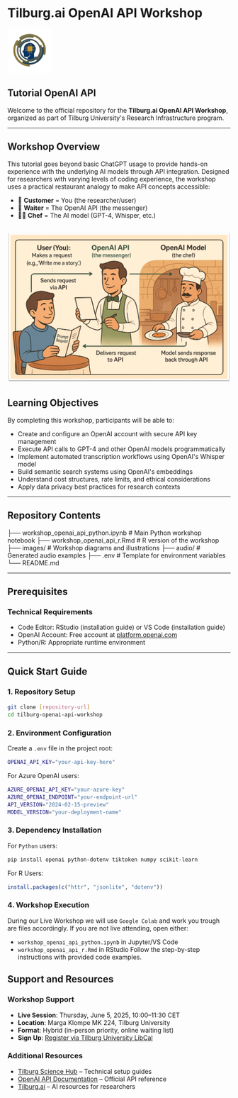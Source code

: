 # Tilburg.ai OpenAI API Workshop

<img src="images/favicon.png" alt="Tilburg.ai logo" width="100"/>

## Tutorial OpenAI API

Welcome to the official repository for the **Tilburg.ai OpenAI API Workshop**, organized as part of Tilburg University's Research Infrastructure program.

---

## Workshop Overview

This tutorial goes beyond basic ChatGPT usage to provide hands-on experience with the underlying AI models through API integration. Designed for researchers with varying levels of coding experience, the workshop uses a practical restaurant analogy to make API concepts accessible:

- 🧑 **Customer** = You (the researcher/user)  
- 🧾 **Waiter** = The OpenAI API (the messenger)  
- 👨‍🍳 **Chef** = The AI model (GPT-4, Whisper, etc.)

![Restaurant Analogy](images/image_01.png)
---

## Learning Objectives

By completing this workshop, participants will be able to:

- Create and configure an OpenAI account with secure API key management  
- Execute API calls to GPT-4 and other OpenAI models programmatically  
- Implement automated transcription workflows using OpenAI's Whisper model  
- Build semantic search systems using OpenAI's embeddings  
- Understand cost structures, rate limits, and ethical considerations  
- Apply data privacy best practices for research contexts  

---

## Repository Contents

├── workshop_openai_api_python.ipynb # Main Python workshop notebook
├── workshop_openai_api_r.Rmd # R version of the workshop
├── images/ # Workshop diagrams and illustrations
├── audio/ # Generated audio examples
├── .env # Template for environment variables
└── README.md

---

## Prerequisites

### Technical Requirements
- Code Editor: RStudio (installation guide) or VS Code (installation guide)  
- OpenAI Account: Free account at [platform.openai.com](https://platform.openai.com)  
- Python/R: Appropriate runtime environment  

---

## Quick Start Guide

### 1. Repository Setup

```bash
git clone [repository-url]
cd tilburg-openai-api-workshop
```

### 2. Environment Configuration
Create a `.env` file in the project root:
```bash
OPENAI_API_KEY="your-api-key-here"
```

For Azure OpenAI users:
```bash
AZURE_OPENAI_API_KEY="your-azure-key"
AZURE_OPENAI_ENDPOINT="your-endpoint-url"
API_VERSION="2024-02-15-preview"
MODEL_VERSION="your-deployment-name"
```

### 3. Dependency Installation
For `Python` users:
```bash
pip install openai python-dotenv tiktoken numpy scikit-learn
```

For R Users:
```R
install.packages(c("httr", "jsonlite", "dotenv"))
```

### 4. Workshop Execution
During our Live Workshop we will use `Google Colab` and work you trough are files accordingly. 
If you are not live attending, open either:
- `workshop_openai_api_python.ipynb` in Jupyter/VS Code
- `workshop_openai_api_r.Rmd` in RStudio
Follow the step-by-step instructions with provided code examples.

## Support and Resources

### Workshop Support

- **Live Session**: Thursday, June 5, 2025, 10:00–11:30 CET  
- **Location**: Marga Klompe MK 224, Tilburg University  
- **Format**: Hybrid (in-person priority, online waiting list)  
- **Sign Up**: [Register via Tilburg University LibCal](https://tilburguniversity.libcal.com/event/4376591?hs=a)
  
### Additional Resources

- [Tilburg Science Hub](https://www.tilburgsciencehub.com) – Technical setup guides  
- [OpenAI API Documentation](https://platform.openai.com/docs) – Official API reference  
- [Tilburg.ai](https://tilburg.ai) – AI resources for researchers  
